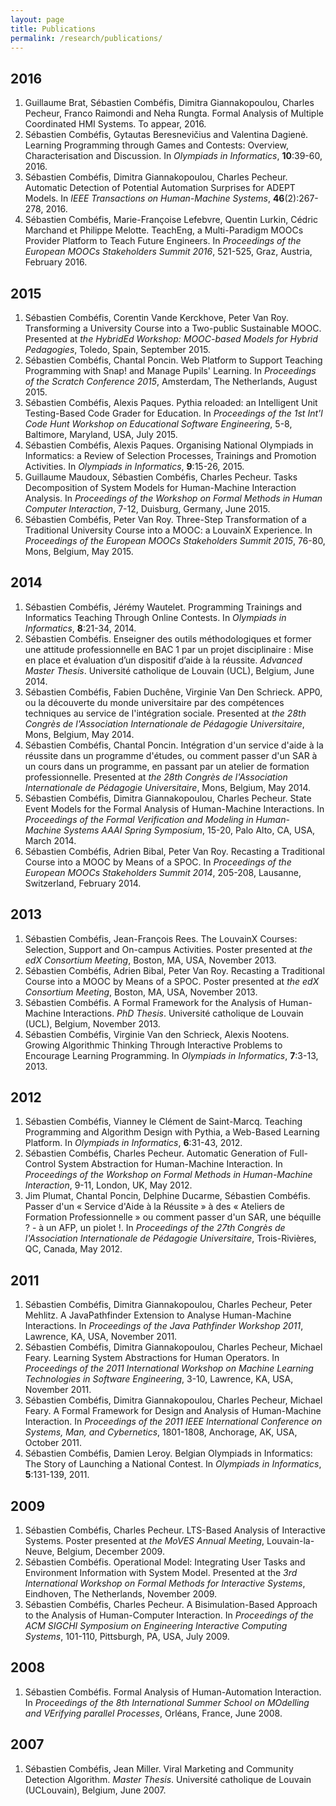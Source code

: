 ```yaml
---
layout: page
title: Publications
permalink: /research/publications/
---
```


<h2>2016</h2>

<ol class="publications-start">
  <li>Guillaume Brat, Sébastien Combéfis, Dimitra Giannakopoulou, Charles
  Pecheur, Franco Raimondi and Neha Rungta. Formal Analysis of Multiple
  Coordinated HMI Systems. To appear, 2016.</li>

  <li>Sébastien Combéfis, Gytautas Beresnevičius and Valentina Dagienė.
  Learning Programming through Games and Contests: Overview, Characterisation
  and Discussion. In <i>Olympiads in Informatics</i>, <b>10</b>:39-60,
  2016.</li>

  <li>Sébastien Combéfis, Dimitra Giannakopoulou, Charles Pecheur. Automatic
  Detection of Potential Automation Surprises for ADEPT Models. In <i>IEEE
  Transactions on Human-Machine Systems</i>, <b>46</b>(2):267-278, 2016.</li>

  <li>Sébastien Combéfis, Marie-Françoise Lefebvre, Quentin Lurkin, Cédric
  Marchand et Philippe Melotte. TeachEng, a Multi-Paradigm MOOCs Provider
  Platform to Teach Future Engineers. In <i>Proceedings of the European MOOCs
  Stakeholders Summit 2016</i>, 521-525, Graz, Austria, February 2016.</li>
</ol>


<h2>2015</h2>

<ol class="publications-continue">
  <li>Sébastien Combéfis, Corentin Vande Kerckhove, Peter Van Roy.
  Transforming a University Course into a Two-public Sustainable MOOC.
  Presented at <i>the HybridEd Workshop: MOOC-based Models for Hybrid
  Pedagogies</i>, Toledo, Spain, September 2015.</li>

  <li>Sébastien Combéfis, Chantal Poncin. Web Platform to Support Teaching
  Programming with Snap! and Manage Pupils' Learning. In <i>Proceedings of
  the Scratch Conference 2015</i>, Amsterdam, The Netherlands, August
  2015.</li>

  <li>Sébastien Combéfis, Alexis Paques. Pythia reloaded: an Intelligent Unit
  Testing-Based Code Grader for Education. In <i>Proceedings of the 1st Int'l
  Code Hunt Workshop on Educational Software Engineering</i>, 5-8, Baltimore,
  Maryland, USA, July 2015.</li>

  <li>Sébastien Combéfis, Alexis Paques. Organising National Olympiads in
  Informatics: a Review of Selection Processes, Trainings and Promotion
  Activities. In <i>Olympiads in Informatics</i>, <b>9</b>:15-26, 2015.</li>

  <li>Guillaume Maudoux, Sébastien Combéfis, Charles Pecheur. Tasks
  Decomposition of System Models for Human-Machine Interaction Analysis. In
  <i>Proceedings of the Workshop on Formal Methods in Human Computer
  Interaction</i>, 7-12, Duisburg, Germany, June 2015.</li>

  <li>Sébastien Combéfis, Peter Van Roy. Three-Step Transformation of a
  Traditional University Course into a MOOC: a LouvainX Experience. In
  <i>Proceedings of the European MOOCs Stakeholders Summit 2015</i>, 76-80,
  Mons, Belgium, May 2015.</li>
</ol>


<h2>2014</h2>

<ol class="publications-continue">
  <li>Sébastien Combéfis, Jérémy Wautelet. Programming Trainings and
  Informatics Teaching Through Online Contests. In <i>Olympiads in
  Informatics</i>, <b>8</b>:21-34, 2014.</li>

  <li>Sébastien Combéfis. Enseigner des outils méthodologiques et former une
  attitude professionnelle en BAC 1 par un projet disciplinaire : Mise en
  place et évaluation d’un dispositif d’aide à la réussite. <i>Advanced
  Master Thesis</i>. Université catholique de Louvain (UCL), Belgium, June
  2014.</li>

  <li>Sébastien Combéfis, Fabien Duchêne, Virginie Van Den Schrieck. APP0, ou
  la découverte du monde universitaire par des compétences techniques au
  service de l'intégration sociale. Presented at <i>the 28th Congrès de
  l'Association Internationale de Pédagogie Universitaire</i>, Mons, Belgium,
  May 2014.</li>

  <li>Sébastien Combéfis, Chantal Poncin. Intégration d'un service d'aide à
  la réussite dans un programme d'études, ou comment passer d'un SAR à un
  cours dans un programme, en passant par un atelier de formation
  professionnelle. Presented at <i>the 28th Congrès de l'Association
  Internationale de Pédagogie Universitaire</i>, Mons, Belgium, May 2014.</li>

  <li>Sébastien Combéfis, Dimitra Giannakopoulou, Charles Pecheur. State
  Event Models for the Formal Analysis of Human-Machine Interactions. In
  <i>Proceedings of the Formal Verification and Modeling in Human-Machine
  Systems AAAI Spring Symposium</i>, 15-20, Palo Alto, CA, USA, March
  2014.</li>

  <li>Sébastien Combéfis, Adrien Bibal, Peter Van Roy. Recasting a
  Traditional Course into a MOOC by Means of a SPOC. In <i>Proceedings of the
  European MOOCs Stakeholders Summit 2014</i>, 205-208, Lausanne,
  Switzerland, February 2014.</li>
</ol>


<h2>2013</h2>

<ol class="publications-continue">
  <li>Sébastien Combéfis, Jean-François Rees. The LouvainX Courses:
  Selection, Support and On-campus Activities. Poster presented at <i>the edX
  Consortium Meeting</i>, Boston, MA, USA, November 2013.</li>

  <li>Sébastien Combéfis, Adrien Bibal, Peter Van Roy. Recasting a
  Traditional Course into a MOOC by Means of a SPOC. Poster presented at
  <i>the edX Consortium Meeting</i>, Boston, MA, USA, November 2013.</li>

  <li>Sébastien Combéfis. A Formal Framework for the Analysis of
  Human-Machine Interactions. <i>PhD Thesis</i>. Université catholique de
  Louvain (UCL), Belgium, November 2013.</li>

  <li>Sébastien Combéfis, Virginie Van den Schrieck, Alexis Nootens. Growing
  Algorithmic Thinking Through Interactive Problems to Encourage Learning
  Programming. In <i>Olympiads in Informatics</i>, <b>7</b>:3-13, 2013.</li>
</ol>


<h2>2012</h2>

<ol class="publications-continue">
  <li>Sébastien Combéfis, Vianney le Clément de Saint-Marcq. Teaching
  Programming and Algorithm Design with Pythia, a Web-Based Learning
  Platform. In <i>Olympiads in Informatics</i>, <b>6</b>:31-43, 2012.</li>

  <li>Sébastien Combéfis, Charles Pecheur. Automatic Generation of
  Full-Control System Abstraction for Human-Machine Interaction. In
  <i>Proceedings of the Workshop on Formal Methods in Human-Machine
  Interaction</i>, 9-11, London, UK, May 2012.</li>

  <li>Jim Plumat, Chantal Poncin, Delphine Ducarme, Sébastien Combéfis.
  Passer d'un « Service d'Aide à la Réussite » à des « Ateliers de Formation
  Professionnelle » ou comment passer d'un SAR, une béquille ? - à un AFP, un
  piolet !. In <i>Proceedings of the 27th Congrès de l'Association
  Internationale de Pédagogie Universitaire</i>, Trois-Rivières, QC, Canada,
  May 2012.</li>
</ol>


<h2>2011</h2>

<ol class="publications-continue">
  <li>Sébastien Combéfis, Dimitra Giannakopoulou, Charles Pecheur, Peter
  Mehlitz. A JavaPathfinder Extension to Analyse Human-Machine Interactions.
  In <i>Proceedings of the Java Pathfinder Workshop 2011</i>, Lawrence, KA,
  USA, November 2011.</li>

  <li>Sébastien Combéfis, Dimitra Giannakopoulou, Charles Pecheur, Michael
  Feary. Learning System Abstractions for Human Operators. In <i>Proceedings
  of the 2011 International Workshop on Machine Learning Technologies in
  Software Engineering</i>, 3-10, Lawrence, KA, USA, November 2011.</li>

  <li>Sébastien Combéfis, Dimitra Giannakopoulou, Charles Pecheur, Michael
  Feary. A Formal Framework for Design and Analysis of Human-Machine
  Interaction. In <i>Proceedings of the 2011 IEEE International Conference on
  Systems, Man, and Cybernetics</i>, 1801-1808, Anchorage, AK, USA, October
  2011.</li>

  <li>Sébastien Combéfis, Damien Leroy. Belgian Olympiads in Informatics: The
  Story of Launching a National Contest. In <i>Olympiads in Informatics</i>,
  <b>5</b>:131-139, 2011.</li>
</ol>


<h2>2009</h2>

<ol class="publications-continue">
  <li>Sébastien Combéfis, Charles Pecheur. LTS-Based Analysis of Interactive
  Systems. Poster presented at <i>the MoVES Annual Meeting</i>,
  Louvain-la-Neuve, Belgium, December 2009.</li>

  <li>Sébastien Combéfis. Operational Model: Integrating User Tasks and
  Environment Information with System Model. Presented at the <i>3rd
  International Workshop on Formal Methods for Interactive Systems</i>,
  Eindhoven, The Netherlands, November 2009.</li>

  <li>Sébastien Combéfis, Charles Pecheur. A Bisimulation-Based Approach to
  the Analysis of Human-Computer Interaction. In <i>Proceedings of the ACM
  SIGCHI Symposium on Engineering Interactive Computing Systems</i>, 101-110,
  Pittsburgh, PA, USA, July 2009.</li>
</ol>


<h2>2008</h2>

<ol class="publications-continue">
  <li>Sébastien Combéfis. Formal Analysis of Human-Automation Interaction. In
  <i>Proceedings of the 8th International Summer School on MOdelling and
  VErifying parallel Processes</i>, Orléans, France, June 2008.</li>
</ol>


<h2>2007</h2>

<ol class="publications-continue">
  <li>Sébastien Combéfis, Jean Miller. Viral Marketing and Community
  Detection Algorithm. <i>Master Thesis</i>. Université catholique de Louvain
  (UCLouvain), Belgium, June 2007.</li>
</ol>
